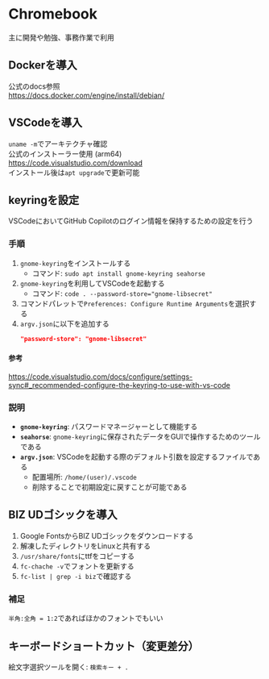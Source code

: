# Chromebook
主に開発や勉強、事務作業で利用

## Dockerを導入
公式のdocs参照  
https://docs.docker.com/engine/install/debian/

## VSCodeを導入
`uname -m`でアーキテクチャ確認  
公式のインストーラー使用 (arm64)  
https://code.visualstudio.com/download  
インストール後は`apt upgrade`で更新可能

## keyringを設定
VSCodeにおいてGitHub Copilotのログイン情報を保持するための設定を行う

### 手順
1. `gnome-keyring`をインストールする
    - コマンド: `sudo apt install gnome-keyring seahorse`
2. `gnome-keyring`を利用してVSCodeを起動する
    - コマンド: `code . --password-store="gnome-libsecret"`
3. コマンドパレットで`Preferences: Configure Runtime Arguments`を選択する
4. `argv.json`に以下を追加する
    ```json
    "password-store": "gnome-libsecret"
    ```

#### 参考
https://code.visualstudio.com/docs/configure/settings-sync#_recommended-configure-the-keyring-to-use-with-vs-code

### 説明
* **`gnome-keyring`**: パスワードマネージャーとして機能する
* **`seahorse`**: `gnome-keyring`に保存されたデータをGUIで操作するためのツールである
* **`argv.json`**: VSCodeを起動する際のデフォルト引数を設定するファイルである
  - 配置場所: `/home/(user)/.vscode`
  - 削除することで初期設定に戻すことが可能である

## BIZ UDゴシックを導入
1. Google FontsからBIZ UDゴシックをダウンロードする
1. 解凍したディレクトリをLinuxと共有する
1. `/usr/share/fonts`にttfをコピーする
1. `fc-chache -v`でフォントを更新する
1. `fc-list | grep -i biz`で確認する

### 補足
`半角:全角 = 1:2`であればほかのフォントでもいい

## キーボードショートカット（変更差分）
絵文字選択ツールを開く: `検索キー + .`